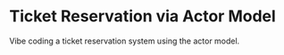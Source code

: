 # Ticket Reservation via Actor Model

Vibe coding a ticket reservation system using the actor model.
